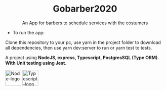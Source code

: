 <h1 align="center"> Gobarber2020 </h1>

<p align="center"> An App for barbers to schedule services with the costumers </p>

- To run the app:

Clone this repository to your pc, use yarn in the project folder to download all dependencies, then use yarn dev:server to run or yarn test to tests.

A project using **NodeJS, express, Typescript, PostgresSQL (Type ORM). With Unit testing using Jest**.

<div>
  <img alt="Node-logo" src="https://res.cloudinary.com/dun9eiybb/image/upload/v1598985122/Gobarber2020/Techs/node-dot-js_kbtbm7.svg" width=50 margin-right=12/>
  <img alt="Typescript-logo" src="https://res.cloudinary.com/dun9eiybb/image/upload/v1598985122/Gobarber2020/Techs/typescript_shsw5z.svg" width=50/>
</div>
